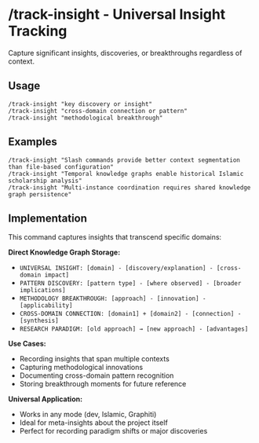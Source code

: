 # /track-insight - Universal Insight Tracking

Capture significant insights, discoveries, or breakthroughs regardless of context.

## Usage
```
/track-insight "key discovery or insight"
/track-insight "cross-domain connection or pattern"
/track-insight "methodological breakthrough"
```

## Examples
```
/track-insight "Slash commands provide better context segmentation than file-based configuration"
/track-insight "Temporal knowledge graphs enable historical Islamic scholarship analysis"
/track-insight "Multi-instance coordination requires shared knowledge graph persistence"
```

## Implementation
This command captures insights that transcend specific domains:

**Direct Knowledge Graph Storage:**
- `UNIVERSAL INSIGHT: [domain] - [discovery/explanation] - [cross-domain impact]`
- `PATTERN DISCOVERY: [pattern type] - [where observed] - [broader implications]`
- `METHODOLOGY BREAKTHROUGH: [approach] - [innovation] - [applicability]`
- `CROSS-DOMAIN CONNECTION: [domain1] + [domain2] - [connection] - [synthesis]`
- `RESEARCH PARADIGM: [old approach] → [new approach] - [advantages]`

**Use Cases:**
- Recording insights that span multiple contexts
- Capturing methodological innovations
- Documenting cross-domain pattern recognition
- Storing breakthrough moments for future reference

**Universal Application:**
- Works in any mode (dev, Islamic, Graphiti)
- Ideal for meta-insights about the project itself
- Perfect for recording paradigm shifts or major discoveries